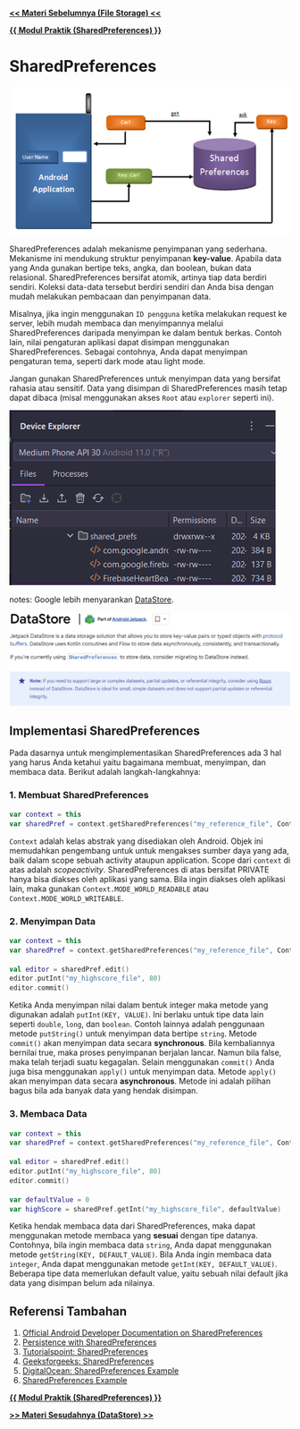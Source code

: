 **[<< Materi Sebelumnya (File Storage) <<](1-FileStorage.md)**

**[{{ Modul Praktik (SharedPreferences) }}](Praktik-2-SharedPreferences.md)**

# SharedPreferences

![SharedPreferences](SharedPreferences-1Example.png)

SharedPreferences adalah mekanisme penyimpanan yang sederhana. Mekanisme ini mendukung struktur penyimpanan **key-value**. Apabila data yang Anda gunakan bertipe teks, angka, dan boolean, bukan data relasional. SharedPreferences bersifat atomik, artinya tiap data berdiri sendiri. Koleksi data-data tersebut berdiri sendiri dan Anda bisa dengan mudah melakukan pembacaan dan penyimpanan data.

Misalnya, jika ingin menggunakan `ID pengguna` ketika melakukan request ke server, lebih mudah membaca dan menyimpannya melalui SharedPreferences daripada menyimpan ke dalam bentuk berkas. Contoh lain, nilai pengaturan aplikasi dapat disimpan menggunakan SharedPreferences. Sebagai contohnya, Anda dapat menyimpan pengaturan tema, seperti dark mode atau light mode.

Jangan gunakan SharedPreferences untuk menyimpan data yang bersifat rahasia atau sensitif. Data yang disimpan di SharedPreferences masih tetap dapat dibaca (misal menggunakan akses `Root` atau `explorer` seperti ini).

![SharedPreferences Security](SharedPreferences-2Security.png)

notes: Google lebih menyarankan [DataStore](3-DataStore.md).

![Suggestion](SharedPreferences-3Suggestion.png)

## Implementasi SharedPreferences

Pada dasarnya untuk mengimplementasikan SharedPreferences ada 3 hal yang harus Anda ketahui yaitu bagaimana membuat, menyimpan, dan membaca data. Berikut adalah langkah-langkahnya:

### 1. Membuat SharedPreferences

```kotlin
var context = this
var sharedPref = context.getSharedPreferences("my_reference_file", Context.MODE_PRIVATE)
```

`Context` adalah kelas abstrak yang disediakan oleh Android. Objek ini memudahkan pengembang untuk untuk mengakses sumber daya yang ada, baik dalam scope sebuah activity ataupun application. Scope dari `context` di atas adalah _scopeactivity_. SharedPreferences di atas bersifat PRIVATE hanya bisa diakses oleh aplikasi yang sama. Bila ingin diakses oleh aplikasi lain, maka gunakan `Context.MODE_WORLD_READABLE` atau `Context.MODE_WORLD_WRITEABLE`.

### 2. Menyimpan Data

```kotlin
var context = this
var sharedPref = context.getSharedPreferences("my_reference_file", Context.MODE_PRIVATE)

val editor = sharedPref.edit()
editor.putInt("my_highscore_file", 80)
editor.commit()
```

Ketika Anda menyimpan nilai dalam bentuk integer maka metode yang digunakan adalah `putInt(KEY, VALUE)`. Ini berlaku untuk tipe data lain seperti `double`, `long`, dan `boolean`. Contoh lainnya adalah penggunaan metode `putString()` untuk menyimpan data bertipe `string`. Metode `commit()` akan menyimpan data secara **synchronous**. Bila kembaliannya bernilai true, maka proses penyimpanan berjalan lancar. Namun bila false, maka telah terjadi suatu kegagalan. Selain menggunakan `commit()` Anda juga bisa menggunakan `apply()` untuk menyimpan data. Metode `apply()` akan menyimpan data secara **asynchronous**. Metode ini adalah pilihan bagus bila ada banyak data yang hendak disimpan.

### 3. Membaca Data

```kotlin
var context = this
var sharedPref = context.getSharedPreferences("my_reference_file", Context.MODE_PRIVATE)

val editor = sharedPref.edit()
editor.putInt("my_highscore_file", 80)
editor.commit()

var defaultValue = 0
var highScore = sharedPref.getInt("my_highscore_file", defaultValue)
```

Ketika hendak membaca data dari SharedPreferences, maka dapat menggunakan metode membaca yang **sesuai** dengan tipe datanya. Contohnya, bila ingin membaca data `string`, Anda dapat menggunakan metode `getString(KEY, DEFAULT_VALUE)`. Bila Anda ingin membaca data `integer`, Anda dapat menggunakan metode `getInt(KEY, DEFAULT_VALUE)`. Beberapa tipe data memerlukan default value, yaitu sebuah nilai default jika data yang disimpan belum ada nilainya.

## Referensi Tambahan

1. [Official Android Developer Documentation on SharedPreferences](https://developer.android.com/training/data-storage/shared-preferences)
2. [Persistence with SharedPreferences](https://www.vogella.com/tutorials/AndroidFileBasedPersistence/article.html)
3. [Tutorialspoint: SharedPreferences](https://www.tutorialspoint.com/android/android_shared_preferences.htm)
4. [Geeksforgeeks: SharedPreferences](https://www.geeksforgeeks.org/shared-preferences-in-android-with-examples/)
5. [DigitalOcean: SharedPreferences Example](https://www.journaldev.com/9412/android-shared-preferences-example-tutorial)
6. [SharedPreferences Example](https://blog.dot.co.id/tutorial-penggunaan-shared-preferences-pada-android-eddc300d7509)

**[{{ Modul Praktik (SharedPreferences) }}](Praktik-2-SharedPreferences.md)**

**[>> Materi Sesudahnya (DataStore) >>](3-DataStore.md)**

